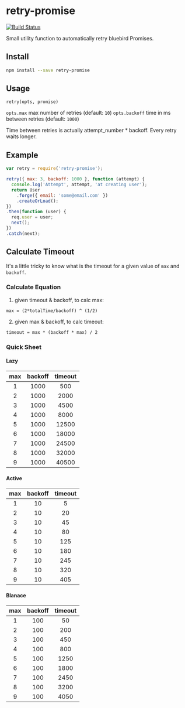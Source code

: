 # retry-promise

[![Build Status](https://travis-ci.org/olalonde/retry-promise.svg)](https://travis-ci.org/olalonde/retry-promise)

Small utility function to automatically retry bluebird Promises.

## Install

```bash
npm install --save retry-promise
```

## Usage

`retry(opts, promise)`

`opts.max` max number of retries (default: `10`)
`opts.backoff` time in ms between retries (default: `1000`)

Time between retries is actually attempt_number * backoff.
Every retry waits longer.

## Example

```javascript
var retry = require('retry-promise');

retry({ max: 3, backoff: 1000 }, function (attempt) {
  console.log('Attempt', attempt, 'at creating user');
  return User
    .forge({ email: 'some@email.com' })
    .createOrLoad();
})
.then(function (user) {
  req.user = user;
  next();
})
.catch(next);
```

## Calculate Timeout

It's a little tricky to know what is the timeout for a given value of `max` and `backoff`.

### Calculate Equation

1. given timeout & backoff, to calc max:
```
max = (2*totalTime/backoff) ^ (1/2) 
```
2. given max & backoff, to calc timeout:
```
timeout = max * (backoff * max) / 2
```

### Quick Sheet

#### Lazy

| max |backoff|timeout|
|:---:|:-----:|:-----:|
| 1 |	1000 |	500   |
| 2 |	1000 |	2000  |
| 3 |	1000 |	4500  |
| 4 |	1000 |	8000  |
| 5 |	1000 |	12500 |
| 6 |	1000 |	18000 |
| 7 |	1000 |	24500 |
| 8 |	1000 |	32000 |
| 9 |	1000 |	40500 |

#### Active
| max |backoff|timeout|
|:---:|:-----:|:-----:|
| 1 |	10 |	5 |
| 2 |	10 |	20 |
| 3 |	10 |	45 |
| 4 |	10 |	80 |
| 5 |	10 |	125 |
| 6 |	10 |	180 |
| 7 |	10 |	245 |
| 8 |	10 |	320 |
| 9 |	10 |	405 |

#### Blanace
| max |backoff|timeout|
|:---:|:-----:|:-----:|
| 1 |	100 |	50 |
| 2 |	100 |	200 |
| 3 |	100 |	450 |
| 4 |	100 |	800 |
| 5 |	100 |	1250 |
| 6 |	100 |	1800 |
| 7 |	100 |	2450 |
| 8 |	100 |	3200 |
| 9 |	100 |	4050 |

